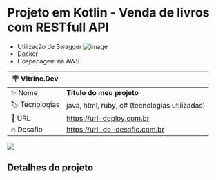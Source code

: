 # Projeto em Kotlin - Venda de livros com RESTfull API

 - Utilização de Swagger
 ![image](https://user-images.githubusercontent.com/30580018/200127886-ad96e293-45de-4efe-9cb2-51e2f629b3a9.png)
  - Docker
   - Hospedagem na AWS

| :placard: Vitrine.Dev |     |
| -------------  | --- |
| :sparkles: Nome        | **Titulo do meu projeto**
| :label: Tecnologias | java, html, ruby, c# (tecnologias utilizadas)
| :rocket: URL         | https://url-deploy.com.br
| :fire: Desafio     | https://url-do-desafio.com.br

<!-- Inserir imagem com a #vitrinedev ao final do link -->
![](https://via.placeholder.com/1200x500.png?text=imagem+lindona+do+meu+projeto#vitrinedev)

## Detalhes do projeto
